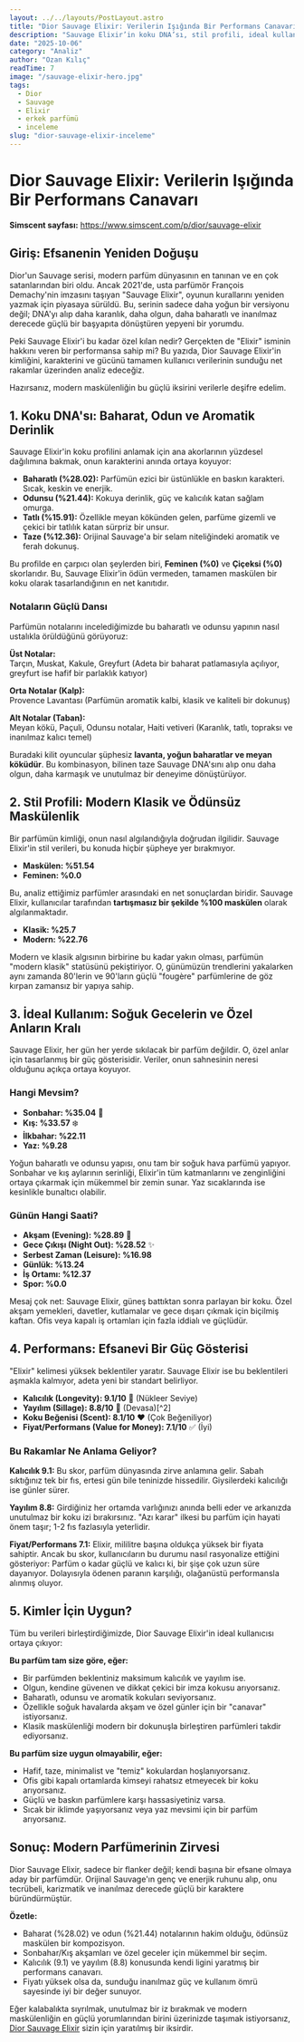 ```yaml
---
layout: ../../layouts/PostLayout.astro
title: "Dior Sauvage Elixir: Verilerin Işığında Bir Performans Canavarı"
description: "Sauvage Elixir’in koku DNA’sı, stil profili, ideal kullanım alanları ve performansını kullanıcı verileri ışığında  analiz."
date: "2025-10-06"
category: "Analiz"
author: "Ozan Kılıç"
readTime: 7
image: "/sauvage-elixir-hero.jpg"
tags:
  - Dior
  - Sauvage
  - Elixir
  - erkek parfümü
  - inceleme
slug: "dior-sauvage-elixir-inceleme"
---
```


# Dior Sauvage Elixir: Verilerin Işığında Bir Performans Canavarı

**Simscent sayfası:** https://www.simscent.com/p/dior/sauvage-elixir


## Giriş: Efsanenin Yeniden Doğuşu

Dior'un Sauvage serisi, modern parfüm dünyasının en tanınan ve en çok satanlarından biri oldu. Ancak 2021'de, usta parfümör François Demachy'nin imzasını taşıyan "Sauvage Elixir", oyunun kurallarını yeniden yazmak için piyasaya sürüldü. Bu, serinin sadece daha yoğun bir versiyonu değil; DNA'yı alıp daha karanlık, daha olgun, daha baharatlı ve inanılmaz derecede güçlü bir başyapıta dönüştüren yepyeni bir yorumdu.

Peki Sauvage Elixir'i bu kadar özel kılan nedir? Gerçekten de "Elixir" isminin hakkını veren bir performansa sahip mi? Bu yazıda, Dior Sauvage Elixir'in kimliğini, karakterini ve gücünü tamamen kullanıcı verilerinin sunduğu net rakamlar üzerinden analiz edeceğiz.

Hazırsanız, modern maskülenliğin bu güçlü iksirini verilerle deşifre edelim.

## 1. Koku DNA'sı: Baharat, Odun ve Aromatik Derinlik

Sauvage Elixir'in koku profilini anlamak için ana akorlarının yüzdesel dağılımına bakmak, onun karakterini anında ortaya koyuyor:

- **Baharatlı (%28.02):** Parfümün ezici bir üstünlükle en baskın karakteri. Sıcak, keskin ve enerjik.
- **Odunsu (%21.44):** Kokuya derinlik, güç ve kalıcılık katan sağlam omurga.
- **Tatlı (%15.91):** Özellikle meyan kökünden gelen, parfüme gizemli ve çekici bir tatlılık katan sürpriz bir unsur.
- **Taze (%12.36):** Orijinal Sauvage'a bir selam niteliğindeki aromatik ve ferah dokunuş.

Bu profilde en çarpıcı olan şeylerden biri, **Feminen (%0)** ve **Çiçeksi (%0)** skorlarıdır. Bu, Sauvage Elixir'in ödün vermeden, tamamen maskülen bir koku olarak tasarlandığının en net kanıtıdır.

### Notaların Güçlü Dansı

Parfümün notalarını incelediğimizde bu baharatlı ve odunsu yapının nasıl ustalıkla örüldüğünü görüyoruz:

**Üst Notalar:**  
Tarçın, Muskat, Kakule, Greyfurt (Adeta bir baharat patlamasıyla açılıyor, greyfurt ise hafif bir parlaklık katıyor)

**Orta Notalar (Kalp):**  
Provence Lavantası (Parfümün aromatik kalbi, klasik ve kaliteli bir dokunuş)

**Alt Notalar (Taban):**  
Meyan kökü, Paçuli, Odunsu notalar, Haiti vetiveri (Karanlık, tatlı, topraksı ve inanılmaz kalıcı temel)

Buradaki kilit oyuncular şüphesiz **lavanta, yoğun baharatlar ve meyan köküdür**. Bu kombinasyon, bilinen taze Sauvage DNA'sını alıp onu daha olgun, daha karmaşık ve unutulmaz bir deneyime dönüştürüyor.

## 2. Stil Profili: Modern Klasik ve Ödünsüz Maskülenlik

Bir parfümün kimliği, onun nasıl algılandığıyla doğrudan ilgilidir. Sauvage Elixir'in stil verileri, bu konuda hiçbir şüpheye yer bırakmıyor.

- **Maskülen: %51.54**
- **Feminen: %0.0**

Bu, analiz ettiğimiz parfümler arasındaki en net sonuçlardan biridir. Sauvage Elixir, kullanıcılar tarafından **tartışmasız bir şekilde %100 maskülen** olarak algılanmaktadır.

- **Klasik: %25.7**
- **Modern: %22.76**

Modern ve klasik algısının birbirine bu kadar yakın olması, parfümün "modern klasik" statüsünü pekiştiriyor. O, günümüzün trendlerini yakalarken aynı zamanda 80'lerin ve 90'ların güçlü "fougère" parfümlerine de göz kırpan zamansız bir yapıya sahip.

## 3. İdeal Kullanım: Soğuk Gecelerin ve Özel Anların Kralı

Sauvage Elixir, her gün her yerde sıkılacak bir parfüm değildir. O, özel anlar için tasarlanmış bir güç gösterisidir. Veriler, onun sahnesinin neresi olduğunu açıkça ortaya koyuyor.

### Hangi Mevsim?

- **Sonbahar: %35.04** 🍂
- **Kış: %33.57** ❄️
- **İlkbahar: %22.11**
- **Yaz: %9.28**

Yoğun baharatlı ve odunsu yapısı, onu tam bir soğuk hava parfümü yapıyor. Sonbahar ve kış aylarının serinliği, Elixir'in tüm katmanlarını ve zenginliğini ortaya çıkarmak için mükemmel bir zemin sunar. Yaz sıcaklarında ise kesinlikle bunaltıcı olabilir.

### Günün Hangi Saati?

- **Akşam (Evening): %28.89** 🌙
- **Gece Çıkışı (Night Out): %28.52** ✨
- **Serbest Zaman (Leisure): %16.98**
- **Günlük: %13.24**
- **İş Ortamı: %12.37**
- **Spor: %0.0**

Mesaj çok net: Sauvage Elixir, güneş battıktan sonra parlayan bir koku. Özel akşam yemekleri, davetler, kutlamalar ve gece dışarı çıkmak için biçilmiş kaftan. Ofis veya kapalı iş ortamları için fazla iddialı ve güçlüdür.

## 4. Performans: Efsanevi Bir Güç Gösterisi

"Elixir" kelimesi yüksek beklentiler yaratır. Sauvage Elixir ise bu beklentileri aşmakla kalmıyor, adeta yeni bir standart belirliyor.

- **Kalıcılık (Longevity): 9.1/10** 🚀 (Nükleer Seviye)
- **Yayılım (Sillage): 8.8/10** 💨 (Devasa)[^2]
- **Koku Beğenisi (Scent): 8.1/10** ❤️ (Çok Beğeniliyor)
- **Fiyat/Performans (Value for Money): 7.1/10** ✅ (İyi)

### Bu Rakamlar Ne Anlama Geliyor?

**Kalıcılık 9.1:** Bu skor, parfüm dünyasında zirve anlamına gelir. Sabah sıktığınız tek bir fıs, ertesi gün bile teninizde hissedilir. Giysilerdeki kalıcılığı ise günler sürer.

**Yayılım 8.8:** Girdiğiniz her ortamda varlığınızı anında belli eder ve arkanızda unutulmaz bir koku izi bırakırsınız. "Azı karar" ilkesi bu parfüm için hayati önem taşır; 1-2 fıs fazlasıyla yeterlidir.

**Fiyat/Performans 7.1:** Elixir, mililitre başına oldukça yüksek bir fiyata sahiptir. Ancak bu skor, kullanıcıların bu durumu nasıl rasyonalize ettiğini gösteriyor: Parfüm o kadar güçlü ve kalıcı ki, bir şişe çok uzun süre dayanıyor. Dolayısıyla ödenen paranın karşılığı, olağanüstü performansla alınmış oluyor.

## 5. Kimler İçin Uygun?

Tüm bu verileri birleştirdiğimizde, Dior Sauvage Elixir'in ideal kullanıcısı ortaya çıkıyor:

**Bu parfüm tam size göre, eğer:**

- Bir parfümden beklentiniz maksimum kalıcılık ve yayılım ise.
- Olgun, kendine güvenen ve dikkat çekici bir imza kokusu arıyorsanız.
- Baharatlı, odunsu ve aromatik kokuları seviyorsanız.
- Özellikle soğuk havalarda akşam ve özel günler için bir "canavar" istiyorsanız.
- Klasik maskülenliği modern bir dokunuşla birleştiren parfümleri takdir ediyorsanız.

**Bu parfüm size uygun olmayabilir, eğer:**

- Hafif, taze, minimalist ve "temiz" kokulardan hoşlanıyorsanız.
- Ofis gibi kapalı ortamlarda kimseyi rahatsız etmeyecek bir koku arıyorsanız.
- Güçlü ve baskın parfümlere karşı hassasiyetiniz varsa.
- Sıcak bir iklimde yaşıyorsanız veya yaz mevsimi için bir parfüm arıyorsanız.

## Sonuç: Modern Parfümerinin Zirvesi

Dior Sauvage Elixir, sadece bir flanker değil; kendi başına bir efsane olmaya aday bir parfümdür. Orijinal Sauvage'ın genç ve enerjik ruhunu alıp, onu tecrübeli, karizmatik ve inanılmaz derecede güçlü bir karaktere büründürmüştür.

**Özetle:**

- Baharat (%28.02) ve odun (%21.44) notalarının hakim olduğu, ödünsüz maskülen bir kompozisyon.
- Sonbahar/Kış akşamları ve özel geceler için mükemmel bir seçim.
- Kalıcılık (9.1) ve yayılım (8.8) konusunda kendi ligini yaratmış bir performans canavarı.
- Fiyatı yüksek olsa da, sunduğu inanılmaz güç ve kullanım ömrü sayesinde iyi bir değer sunuyor.

Eğer kalabalıkta sıyrılmak, unutulmaz bir iz bırakmak ve modern maskülenliğin en güçlü yorumlarından birini üzerinizde taşımak istiyorsanız, [Dior Sauvage Elixir](https://www.simscent.com/p/dior/sauvage-elixir) sizin için yaratılmış bir iksirdir.
